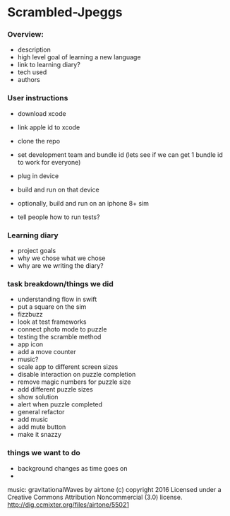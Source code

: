 # Scrambled-Jpeggs


### Overview:

- description
- high level goal of learning a new language
- link to learning diary?
- tech used
- authors

### User instructions

- download xcode
- link apple id to xcode
- clone the repo
- set development team and bundle id (lets see if we can get 1 bundle id to work for everyone)
- plug in device
- build and run on that device
- optionally, build and run on an iphone 8+ sim

- tell people how to run tests?

### Learning diary

- project goals
- why we chose what we chose
- why are we writing the diary?

### task breakdown/things we did

- understanding flow in swift
- put a square on the sim
- fizzbuzz
- look at test frameworks
- connect photo mode to puzzle
- testing the scramble method
- app icon
- add a move counter
- music?
- scale app to different screen sizes
- disable interaction on puzzle completion
- remove magic numbers for puzzle size
- add different puzzle sizes
- show solution
- alert when puzzle completed
- general refactor
- add music
- add mute button
- make it snazzy

### things we want to do

- background changes as time goes on
- 

music: gravitationalWaves by airtone (c) copyright 2016 Licensed under a Creative Commons Attribution Noncommercial  (3.0) license. http://dig.ccmixter.org/files/airtone/55021 
